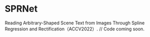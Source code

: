 # SPRNet
Reading Arbitrary-Shaped Scene Text from Images Through Spline Regression and Rectification（ACCV2022）.
//
Code coming soon.
